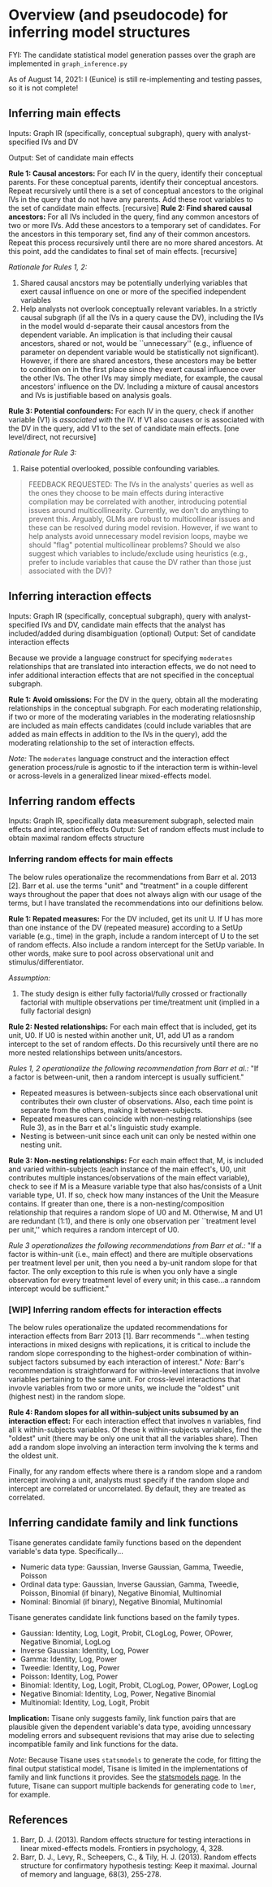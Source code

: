 # Overview (and pseudocode) for inferring model structures
FYI: The candidate statistical model generation passes over the graph are implemented in ``graph_inference.py``

As of August 14, 2021: I (Eunice) is still re-implementing and testing passes, so it is not complete!

## Inferring main effects
Inputs: Graph IR (specifically, conceptual subgraph), query with analyst-specified IVs and DV
<!-- (all variables included have the same "high" weight) -->
Output: Set of candidate main effects

**Rule 1: Causal ancestors:** For each IV in the query, identify their conceptual parents. For these conceptual parents, identify their conceptual ancestors. Repeat recursively until there is a set of conceptual ancestors to the original IVs in the query that do not have any parents. Add these root variables to the set of candidate main effects. [recursive]
**Rule 2: Find shared causal ancestors:** For all IVs included in the query, find any common ancestors of two or more IVs. Add these ancestors to a temporary set of candidates. For the ancestors in this temporary set, find any of their common ancestors. Repeat this process recursively until there are no more shared ancestors. At this point, add the candidates to final set of main effects. [recursive]

*Rationale for Rules 1, 2:* 
1. Shared causal ancstors may be potentially underlying variables that exert causal influence on one or more of the specified independent variables
2. Help analysts not overlook conceptually relevant variables. In a strictly causal subgraph (if all the IVs in a query cause the DV), including the IVs in the model would d-separate their causal ancestors from the dependent variable. An implication is that including their causal ancestors, shared or not, would be ``unnecessary'' (e.g., influence of parameter on dependent variable would be statistically not significant). However, if there are shared ancestors, these ancestors may be better to condition on in the first place since they exert causal influence over the other IVs. The other IVs may simply mediate, for example, the causal ancestors' influence on the DV. Including a mixture of causal ancestors and IVs is justifiable based on analysis goals. 

**Rule 3: Potential confounders:** For each IV in the query, check if another variable (V1) is _associated with_ the IV. If V1 also causes or is associated with the DV in the query, add V1 to the set of candidate main effects. [one level/direct, not recursive]

*Rationale for Rule 3:*
1. Raise potential overlooked, possible confounding variables. 

> FEEDBACK REQUESTED: The IVs in the analysts' queries as well as the ones they choose to be main effects during interactive compilation may be correlated with another, introducing potential issues around multicollinearity. Currently, we don't do anything to prevent this. Arguably, GLMs are robust to multicollinear issues and these can be resolved during model revision. However, if we want to help analysts avoid unnecessary model revision loops, maybe we should "flag" potential multicollinear problems? Should we also suggest which variables to include/exclude using heuristics (e.g., prefer to include variables that cause the DV rather than those just associated with the DV)? 


## Inferring interaction effects
Inputs: Graph IR (specifically, conceptual subgraph), query with analyst-specified IVs and DV, candidate main effects that the analyst has included/added during disambiguation (optional)
Output: Set of candidate interaction effects 

Because we provide a language construct for specifying ``moderates`` relationships that are translated into interaction effects, we do not need to infer additional interaction effects that are not specified in the conceptual subgraph.

**Rule 1: Avoid omissions:** For the DV in the query, obtain all the moderating relationships in the conceptual subgraph. For each moderating relationship, if two or more of the moderating variables in the moderating relatiosnship are included as main effects candidates (could include variables that are added as main effects in addition to the IVs in the query), add the moderating relationship to the set of interaction effects. 

*Note:* The ``moderates`` language construct and the interaction effect generation process/rule is agnostic to if the interaction term is within-level or across-levels in a generalized linear mixed-effects model. 


## Inferring random effects
Inputs: Graph IR, specifically data measurement subgraph, selected main effects and interaction effects
Output: Set of random effects must include to obtain maximal random effects structure

### Inferring random effects for main effects
The below rules operationalize the recommendations from Barr et al. 2013 [2]. Barr et al. use the terms "unit" and "treatment" in a couple different ways throughout the paper that does not always align with our usage of the terms, but I have translated the recommendations into our definitions below. 

<!-- Rule A: If two units do not point to the same measure, following the below rules:  -->
**Rule 1: Repated measures:** For the DV included, get its unit U. If U has more than one instance of the DV (repeated measure) according to a SetUp variable (e.g., time) in the graph, include a random intercept of U to the set of random effects. Also include a random intercept for the SetUp variable. In other words, make sure to pool across observational unit and stimulus/differentiator.

*Assumption:*
1. The study design is either fully factorial/fully crossed or fractionally factorial with multiple observations per time/treatment unit (implied in a fully factorial design)

**Rule 2: Nested relationships:** For each main effect that is included, get its unit, U0. If U0 is nested within another unit, U1, add U1 as a random intercept to the set of random effects. Do this recursively until there are no more nested relationships between units/ancestors. 

*Rules 1, 2 operationalize the following recommendation from Barr et al.:* "If a factor is between-unit, then a random intercept is usually sufficient." 
- Repeated measures is between-subjects since each observational unit contributes their own cluster of observations. Also, each time point is separate from the others, making it between-subjects. 
- Repeated measures can coincide with non-nesting relationships (see Rule 3), as in the Barr et al.'s linguistic study example. 
- Nesting is between-unit since each unit can only be nested within one nesting unit.

**Rule 3: Non-nesting relationships:** For each main effect that, M, is included and varied within-subjects (each instance of the main effect's, U0, unit contributes multiple instances/observations of the main effect variable), check to see if M is a Measure variable type that also has/consists of a Unit variable type, U1. If so, check how many instances of the Unit the Measure contains. If greater than one, there is a non-nesting/composition relationship that requires a random slope of U0 and M. Otherwise, M and U1 are redundant (1:1), and there is only one observation per ``treatment level per unit,'' which requires a random intercept of U0. 

*Rule 3 operationalizes the following recommendations from Barr et al.:* "If a factor is within-unit (i.e., main effect) and there are multiple observations per treatment level per unit, then you need a by-unit random slope for that factor. The only exception to this rule is when you only have a single observation for every treatment level of every unit; in this case...a ranndom intercept would be sufficient."

### [WIP] Inferring random effects for interaction effects
The below rules operationalize the updated recommendations for interaction effects from Barr 2013 [1]. Barr recommends "...when testing interactions in mixed designs with replications, it is critical to include the random slope corresponding to the highest-order combination of within-subject factors subsumed by each interaction of interest." 
*Note:* Barr's recommendation is straightforward for within-level interactions that involve variables pertaining to the same unit. For cross-level interactions that invovle variables from two or more units, we include the "oldest" unit (highest nest) in the random slope. 

**Rule 4: Random slopes for all within-subject units subsumed by an interaction effect:** For each interaction effect that involves n variables, find all k within-subjects variables. Of these k within-subjects variables, find the "oldest" unit (there may be only one unit that all the variables share). Then add a random slope involving an interaction term involving the k terms and the oldest unit. 

Finally, for any random effects where there is a random slope and a random intercept involving a unit, analysts must specify if the random slope and intercept are correlated or uncorrelated. By default, they are treated as correlated. 

## Inferring candidate family and link functions 
Tisane generates candidate family functions based on the dependent variable's data type. Specifically...

- Numeric data type: Gaussian, Inverse Gaussian, Gamma, Tweedie, Poisson
- Ordinal data type: Gaussian, Inverse Gaussian, Gamma, Tweedie, Poisson, Binomial (if binary), Negative Binomial, Multinomial
- Nominal: Binomial (if binary), Negative Binomial, Multinomial

Tisane generates candidate link functions based on the family types. 
- Gaussian: Identity, Log, Logit, Probit, CLogLog, Power, OPower, Negative Binomial, LogLog
- Inverse Gaussian: Identity, Log, Power
- Gamma: Identity, Log, Power
- Tweedie: Identity, Log, Power
- Poisson: Identity, Log, Power
- Binomial: Identity, Log, Logit, Probit, CLogLog, Power, OPower, LogLog
- Negative Binomial: Identity, Log, Power, Negative Binomial
- Multinomial: Identity, Log, Logit, Probit

**Implication:** Tisane only suggests family, link function pairs that are plausible given the dependent variable's data type, avoiding unncessary modeling errors and subsequent revisions that may arise due to selecting incompatible family and link functions for the data. 

*Note:* Because Tisane uses `statsmodels` to generate the code, for fitting the final output statistical model, Tisane is limited in the implementations of family and link functions it provides. See the [statsmodels page](https://www.statsmodels.org/stable/generated/statsmodels.genmod.generalized_linear_model.GLM.html#statsmodels.genmod.generalized_linear_model.GLM). In the future, Tisane can support multiple backends for generating code to `lmer`, for example. 

## References
1. Barr, D. J. (2013). Random effects structure for testing interactions in linear mixed-effects models. Frontiers in psychology, 4, 328.
2. Barr, D. J., Levy, R., Scheepers, C., & Tily, H. J. (2013). Random effects structure for confirmatory hypothesis testing: Keep it maximal. Journal of memory and language, 68(3), 255-278.
